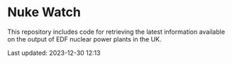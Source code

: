 # Nuke Watch

This repository includes code for retrieving the latest information available on the output of EDF nuclear power plants in the UK.

Last updated: 2023-12-30 12:13